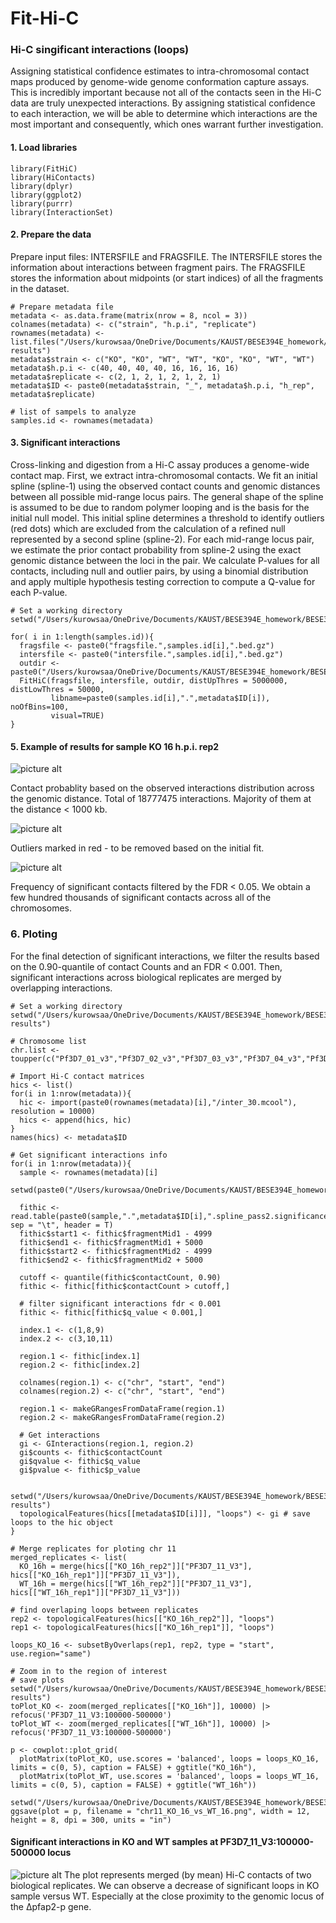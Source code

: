 # Fit-Hi-C 
### Hi-C singificant interactions (loops)
Assigning statistical confidence estimates to intra-chromosomal contact maps produced by genome-wide genome conformation capture assays. This is incredibly important because not all of the contacts seen in the Hi-C data are truly unexpected interactions. By assigning statistical confidence to each interaction, we will be able to determine which interactions are the most important and consequently, which ones warrant further investigation.

#### 1. Load libraries
```
library(FitHiC)
library(HiContacts)
library(dplyr)
library(ggplot2)
library(purrr)
library(InteractionSet)
```

#### 2. Prepare the data
Prepare input files: INTERSFILE and FRAGSFILE. The INTERSFILE stores the information about interactions between fragment pairs. The FRAGSFILE stores the information about midpoints (or start indices) of all the fragments in the dataset. 
```
# Prepare metadata file
metadata <- as.data.frame(matrix(nrow = 8, ncol = 3))
colnames(metadata) <- c("strain", "h.p.i", "replicate")
rownames(metadata) <- list.files("/Users/kurowsaa/OneDrive/Documents/KAUST/BESE394E_homework/BESE394E_course/FINAL/hic-results")
metadata$strain <- c("KO", "KO", "WT", "WT", "KO", "KO", "WT", "WT")
metadata$h.p.i <- c(40, 40, 40, 40, 16, 16, 16, 16)
metadata$replicate <- c(2, 1, 2, 1, 2, 1, 2, 1)
metadata$ID <- paste0(metadata$strain, "_", metadata$h.p.i, "h_rep", metadata$replicate)

# list of sampels to analyze
samples.id <- rownames(metadata)
```

#### 3. Significant interactions
Cross-linking and digestion from a Hi-C assay produces a genome-wide contact map. First, we extract intra-chromosomal contacts. We fit an initial spline (spline-1) using the observed contact counts and genomic distances between all possible mid-range locus pairs. The general shape of the spline is assumed to be due to random polymer looping and is the basis for the initial null model. This initial spline determines a threshold to identify outliers (red dots) which are excluded from the calculation of a refined null represented by a second spline (spline-2). For each mid-range locus pair, we estimate the prior contact probability from spline-2 using the exact genomic distance between the loci in the pair. We calculate P-values for all contacts, including null and outlier pairs, by using a binomial distribution and apply multiple hypothesis testing correction to compute a Q-value for each P-value.
```
# Set a working directory
setwd("/Users/kurowsaa/OneDrive/Documents/KAUST/BESE394E_homework/BESE394E_course/FINAL/FitHiC/Input")

for( i in 1:length(samples.id)){
  fragsfile <- paste0("fragsfile.",samples.id[i],".bed.gz")
  intersfile <- paste0("intersfile.",samples.id[i],".bed.gz")
  outdir <- paste0("/Users/kurowsaa/OneDrive/Documents/KAUST/BESE394E_homework/BESE394E_course/FINAL/FitHiC/Results/",samples.id[i])
  FitHiC(fragsfile, intersfile, outdir, distUpThres = 5000000, distLowThres = 50000,
         libname=paste0(samples.id[i],".",metadata$ID[i]), noOfBins=100,
         visual=TRUE)
}
```

#### 5. Example of results for sample KO 16 h.p.i. rep2
![picture alt](./content/imag/SRR19611538.KO_16h_rep2.fithic_pass1.png)

Contact probablity based on the observed interactions distribution across the genomic distance. Total of 18777475 interactions. Majority of them at the distance < 1000 kb.

![picture alt](./content/imag/SRR19611538.KO_16h_rep2.spline_pass1.extractOutliers.png)

Outliers marked in red - to be removed based on the initial fit. 

![picture alt](./content/imag/SRR19611538.KO_16h_rep2.spline_pass2.qplot.png)

Frequency of significant contacts filtered by the FDR < 0.05. We obtain a few hundred thousands of significant contacts across all of the chromosomes.


### 6. Ploting
For the final detection of significant interactions, we filter the results based on the 0.90-quantile of contact Counts and an FDR < 0.001. Then, significant interactions across biological replicates are merged by overlapping interactions.
```
# Set a working directory
setwd("/Users/kurowsaa/OneDrive/Documents/KAUST/BESE394E_homework/BESE394E_course/FINAL/hic-results")

# Chromosome list
chr.list <- toupper(c("Pf3D7_01_v3","Pf3D7_02_v3","Pf3D7_03_v3","Pf3D7_04_v3","Pf3D7_05_v3","Pf3D7_06_v3","Pf3D7_07_v3","Pf3D7_08_v3","Pf3D7_09_v3","Pf3D7_10_v3","Pf3D7_11_v3","Pf3D7_12_v3","Pf3D7_13_v3","Pf3D7_14_v3"))

# Import Hi-C contact matrices
hics <- list()
for(i in 1:nrow(metadata)){
  hic <- import(paste0(rownames(metadata)[i],"/inter_30.mcool"), resolution = 10000)
  hics <- append(hics, hic)
}
names(hics) <- metadata$ID

# Get significant interactions info
for(i in 1:nrow(metadata)){
  sample <- rownames(metadata)[i]
  setwd(paste0("/Users/kurowsaa/OneDrive/Documents/KAUST/BESE394E_homework/BESE394E_course/FINAL/FitHiC/Results/",sample))

  fithic <- read.table(paste0(sample,".",metadata$ID[i],".spline_pass2.significances.txt.gz"), sep = "\t", header = T)
  fithic$start1 <- fithic$fragmentMid1 - 4999
  fithic$end1 <- fithic$fragmentMid1 + 5000
  fithic$start2 <- fithic$fragmentMid2 - 4999
  fithic$end2 <- fithic$fragmentMid2 + 5000

  cutoff <- quantile(fithic$contactCount, 0.90)
  fithic <- fithic[fithic$contactCount > cutoff,]
  
  # filter significant interactions fdr < 0.001
  fithic <- fithic[fithic$q_value < 0.001,]

  index.1 <- c(1,8,9)
  index.2 <- c(3,10,11)
  
  region.1 <- fithic[index.1]
  region.2 <- fithic[index.2]
  
  colnames(region.1) <- c("chr", "start", "end")
  colnames(region.2) <- c("chr", "start", "end")
  
  region.1 <- makeGRangesFromDataFrame(region.1)
  region.2 <- makeGRangesFromDataFrame(region.2)
  
  # Get interactions  
  gi <- GInteractions(region.1, region.2)
  gi$counts <- fithic$contactCount
  gi$qvalue <- fithic$q_value
  gi$pvalue <- fithic$p_value
  
  setwd("/Users/kurowsaa/OneDrive/Documents/KAUST/BESE394E_homework/BESE394E_course/FINAL/hic-results")
  topologicalFeatures(hics[[metadata$ID[i]]], "loops") <- gi # save loops to the hic object 
}

# Merge replicates for ploting chr 11
merged_replicates <- list(
  KO_16h = merge(hics[["KO_16h_rep2"]]["PF3D7_11_V3"], hics[["KO_16h_rep1"]]["PF3D7_11_V3"]),
  WT_16h = merge(hics[["WT_16h_rep2"]]["PF3D7_11_V3"], hics[["WT_16h_rep1"]]["PF3D7_11_V3"]))

# find overlaping loops between replicates 
rep2 <- topologicalFeatures(hics[["KO_16h_rep2"]], "loops")
rep1 <- topologicalFeatures(hics[["KO_16h_rep1"]], "loops")

loops_KO_16 <- subsetByOverlaps(rep1, rep2, type = "start", use.region="same")

# Zoom in to the region of interest
# save plots
setwd("/Users/kurowsaa/OneDrive/Documents/KAUST/BESE394E_homework/BESE394E_course/FINAL/hic-results")
toPlot_KO <- zoom(merged_replicates[["KO_16h"]], 10000) |> refocus('PF3D7_11_V3:100000-500000')
toPlot_WT <- zoom(merged_replicates[["WT_16h"]], 10000) |> refocus('PF3D7_11_V3:100000-500000')

p <- cowplot::plot_grid(
  plotMatrix(toPlot_KO, use.scores = 'balanced', loops = loops_KO_16, limits = c(0, 5), caption = FALSE) + ggtitle("KO_16h"),
  plotMatrix(toPlot_WT, use.scores = 'balanced', loops = loops_WT_16, limits = c(0, 5), caption = FALSE) + ggtitle("WT_16h"))

setwd("/Users/kurowsaa/OneDrive/Documents/KAUST/BESE394E_homework/BESE394E_course/FINAL/plots/loops")
ggsave(plot = p, filename = "chr11_KO_16_vs_WT_16.png", width = 12, height = 8, dpi = 300, units = "in")

```
#### Significant interactions in KO and WT samples at PF3D7_11_V3:100000-500000 locus
![picture alt](./content/imag/chr11_KO_16_vs_WT_16.png)
The plot represents merged (by mean) Hi-C contacts of two biological replicates. We can observe a decrease of significant loops in KO sample versus WT. Especially at the close proximity to the genomic locus of the Δpfap2-p gene. 


